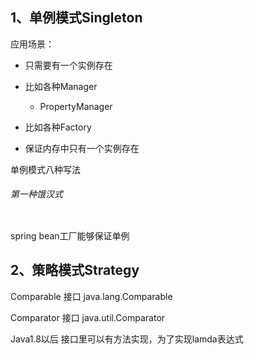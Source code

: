 ## 1、单例模式Singleton

应用场景：

- 只需要有一个实例存在
- 比如各种Manager
  - PropertyManager
- 比如各种Factory

- 保证内存中只有一个实例存在

单例模式八种写法

###### 第一种饿汉式

```

```

spring bean工厂能够保证单例



## 2、策略模式Strategy

Comparable 接口 java.lang.Comparable 

Comparator 接口 java.util.Comparator

Java1.8以后 接口里可以有方法实现，为了实现lamda表达式

